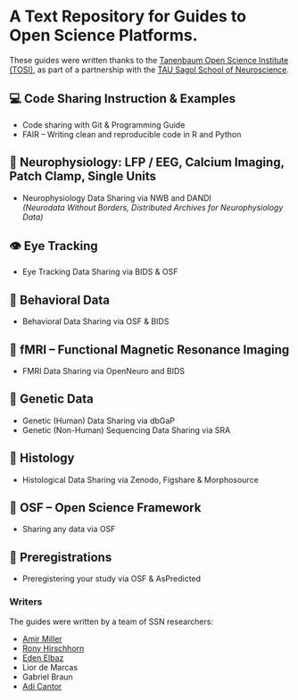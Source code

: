 # A Text Repository for Guides to Open Science Platforms.

These guides were written thanks to the [Tanenbaum Open Science Institute (TOSI)](https://www.mcgill.ca/neuro/open-science/tanenbaum-open-science-institute-tosi), as part of a partnership with the [TAU Sagol School of Neuroscience](https://en-sagol.tau.ac.il/open-science).


## 💻 Code Sharing Instruction & Examples

- Code sharing with Git & Programming Guide  
- FAIR – Writing clean and reproducible code in R and Python

## 🧠 Neurophysiology: LFP / EEG, Calcium Imaging, Patch Clamp, Single Units

- Neurophysiology Data Sharing via NWB and DANDI  
  *(Neurodata Without Borders, Distributed Archives for Neurophysiology Data)*

## 👁️ Eye Tracking

- Eye Tracking Data Sharing via BIDS & OSF

## 🧍 Behavioral Data

- Behavioral Data Sharing via OSF & BIDS

## 🧲 fMRI – Functional Magnetic Resonance Imaging

- FMRI Data Sharing via OpenNeuro and BIDS

## 🧬 Genetic Data

- Genetic (Human) Data Sharing via dbGaP  
- Genetic (Non-Human) Sequencing Data Sharing via SRA

## 🧫 Histology

- Histological Data Sharing via Zenodo, Figshare & Morphosource

## 📁 OSF – Open Science Framework

- Sharing any data via OSF

## 📝 Preregistrations

- Preregistering your study via OSF & AsPredicted

### Writers

The guides were written by a team of SSN researchers:

- [Amir Miller](https://www.linkedin.com/in/amir-miller-276286318/)
- [Rony Hirschhorn](https://www.linkedin.com/in/rony-hirschhorn/)  
- [Eden Elbaz](https://www.linkedin.com/in/eden-elbaz-5699bb1b5/)  
- Lior de Marcas
- Gabriel Braun
- [Adi Cantor](https://www.linkedin.com/in/adi-cantor-b959b1213/)
